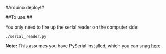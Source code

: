 #Arduino deploy!#

##To use:##

You only need to fire up the serial reader on the computer side:

	./serial_reader.py

__Note:__ This assumes you have PySerial installed, which you can snag [here](http://pyserial.sourceforge.net/)

